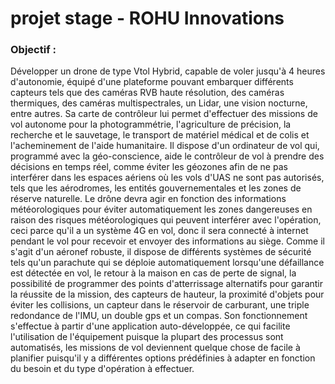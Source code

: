# projet stage - ROHU Innovations

### Objectif : 
Développer un drone de type Vtol Hybrid, capable de voler jusqu'à 4 heures d'autonomie, équipé d'une plateforme pouvant embarquer différents capteurs tels que des caméras RVB haute résolution, des caméras thermiques, des caméras multispectrales, un Lidar, une vision nocturne, entre autres. Sa carte de contrôleur lui permet d'effectuer des missions de vol autonome pour la photogrammétrie, l'agriculture de précision, la recherche et le sauvetage, le transport de matériel médical et de colis et l'acheminement de l'aide humanitaire. Il dispose d'un ordinateur de vol qui, programmé avec la géo-conscience, aide le contrôleur de vol à prendre des décisions en temps réel, comme éviter les géozones afin de ne pas interférer dans les espaces aériens où les vols d'UAS ne sont pas autorisés, tels que les aérodromes, les entités gouvernementales et les zones de réserve naturelle. Le drône devra agir en fonction des informations météorologiques pour éviter automatiquement les zones dangereuses en raison des risques météorologiques qui peuvent interférer avec l'opération, ceci parce qu'il a un système 4G en vol, donc il sera connecté à internet pendant le vol pour recevoir et envoyer des informations au siège. Comme il s'agit d'un aéronef robuste, il dispose de différents systèmes de sécurité tels qu'un parachute qui se déploie automatiquement lorsqu'une défaillance est détectée en vol, le retour à la maison en cas de perte de signal, la possibilité de programmer des points d'atterrissage alternatifs pour garantir la réussite de la mission, des capteurs de hauteur, la proximité d'objets pour éviter les collisions, un capteur dans le réservoir de carburant, une triple redondance de l'IMU, un double gps et un compas. Son fonctionnement s'effectue à partir d'une application auto-développée, ce qui facilite l'utilisation de l'équipement puisque la plupart des processus sont automatisés, les missions de vol deviennent quelque chose de facile à planifier puisqu'il y a différentes options prédéfinies à adapter en fonction du besoin et du type d'opération à effectuer.
